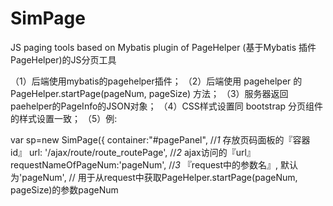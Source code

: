 # SimPage
JS paging tools based on Mybatis plugin of PageHelper (基于Mybatis 插件 PageHelper)的JS分页工具

（1）后端使用mybatis的pagehelper插件；
（2）后端使用 pagehelper 的 PageHelper.startPage(pageNum, pageSize) 方法；
（3）服务器返回 paehelper的PageInfo的JSON对象；
（4）CSS样式设置同 bootstrap 分页组件的样式设置一致；
（5）例:

 <!-- JS代码 -->
 var sp=new SimPage({
  container:"#pagePanel",              //*1* 存放页码面板的『容器id』
  url: '/ajax/route/route_routePage',  //*2* ajax访问的『url』 
  requestNameOfPageNum:'pageNum',      //*3* 『request中的参数名』, 默认为'pageNum', 
                                       //	  用于从request中获取PageHelper.startPage(pageNum, pageSize)的参数pageNum 
